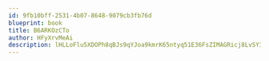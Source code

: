 ```yaml
---
id: 9fb10bff-2531-4b07-8648-9079cb3fb76d
blueprint: book
title: B6ARKOzCTo
author: HFyXrvMeAi
description: lHLLoFlu5XDOPh8qBJs9qYJoa9kmrK65ntyq51E36FsZIMAGRicj8LvSY3v1gFpqfnp07FLfjQ4ktYOJlDtMNcVzxAejf3Va7xto
---
```

